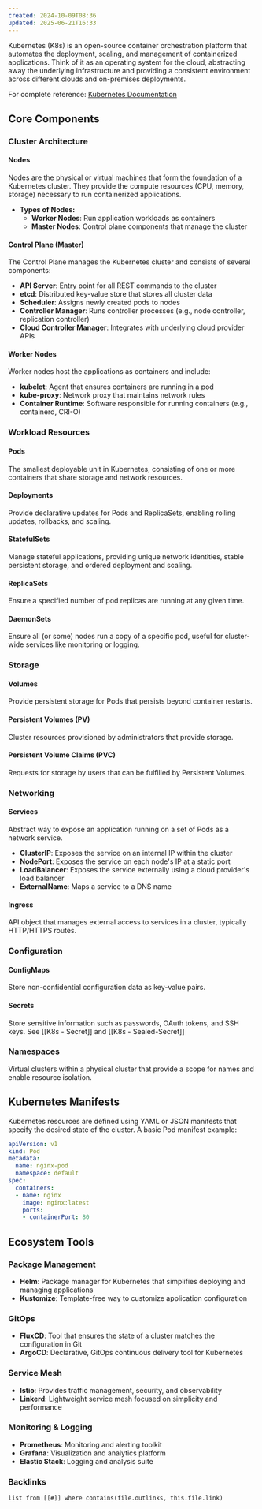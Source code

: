 ```yaml
---
created: 2024-10-09T08:36
updated: 2025-06-21T16:33
---
```


Kubernetes (K8s) is an open-source container orchestration platform that automates the deployment, scaling, and management of containerized applications. Think of it as an operating system for the cloud, abstracting away the underlying infrastructure and providing a consistent environment across different clouds and on-premises deployments.


For complete reference: [Kubernetes Documentation](https://kubernetes.io/docs/reference/glossary/?fundamental=true)

## Core Components

### Cluster Architecture

#### Nodes

Nodes are the physical or virtual machines that form the foundation of a Kubernetes cluster. They provide the compute resources (CPU, memory, storage) necessary to run containerized applications.

- **Types of Nodes:**
    - **Worker Nodes**: Run application workloads as containers
    - **Master Nodes**: Control plane components that manage the cluster

#### Control Plane (Master)

The Control Plane manages the Kubernetes cluster and consists of several components:

- **API Server**: Entry point for all REST commands to the cluster
- **etcd**: Distributed key-value store that stores all cluster data
- **Scheduler**: Assigns newly created pods to nodes
- **Controller Manager**: Runs controller processes (e.g., node controller, replication controller)
- **Cloud Controller Manager**: Integrates with underlying cloud provider APIs

#### Worker Nodes

Worker nodes host the applications as containers and include:

- **kubelet**: Agent that ensures containers are running in a pod
- **kube-proxy**: Network proxy that maintains network rules
- **Container Runtime**: Software responsible for running containers (e.g., containerd, CRI-O)

### Workload Resources

#### Pods

The smallest deployable unit in Kubernetes, consisting of one or more containers that share storage and network resources.

#### Deployments

Provide declarative updates for Pods and ReplicaSets, enabling rolling updates, rollbacks, and scaling.

#### StatefulSets

Manage stateful applications, providing unique network identities, stable persistent storage, and ordered deployment and scaling.

#### ReplicaSets

Ensure a specified number of pod replicas are running at any given time.

#### DaemonSets

Ensure all (or some) nodes run a copy of a specific pod, useful for cluster-wide services like monitoring or logging.

### Storage

#### Volumes

Provide persistent storage for Pods that persists beyond container restarts.

#### Persistent Volumes (PV)

Cluster resources provisioned by administrators that provide storage.

#### Persistent Volume Claims (PVC)

Requests for storage by users that can be fulfilled by Persistent Volumes.

### Networking

#### Services

Abstract way to expose an application running on a set of Pods as a network service.

- **ClusterIP**: Exposes the service on an internal IP within the cluster
- **NodePort**: Exposes the service on each node's IP at a static port
- **LoadBalancer**: Exposes the service externally using a cloud provider's load balancer
- **ExternalName**: Maps a service to a DNS name

#### Ingress

API object that manages external access to services in a cluster, typically HTTP/HTTPS routes.

### Configuration

#### ConfigMaps

Store non-confidential configuration data as key-value pairs.

#### Secrets

Store sensitive information such as passwords, OAuth tokens, and SSH keys. See [[K8s - Secret]] and [[K8s - Sealed-Secret]]

### Namespaces

Virtual clusters within a physical cluster that provide a scope for names and enable resource isolation.

## Kubernetes Manifests

Kubernetes resources are defined using YAML or JSON manifests that specify the desired state of the cluster. A basic Pod manifest example:

```yaml
apiVersion: v1
kind: Pod
metadata:
  name: nginx-pod
  namespace: default
spec:
  containers:
  - name: nginx
    image: nginx:latest
    ports:
    - containerPort: 80
```

## Ecosystem Tools

### Package Management

- **Helm**: Package manager for Kubernetes that simplifies deploying and managing applications
- **Kustomize**: Template-free way to customize application configuration

### GitOps

- **FluxCD**: Tool that ensures the state of a cluster matches the configuration in Git
- **ArgoCD**: Declarative, GitOps continuous delivery tool for Kubernetes

### Service Mesh

- **Istio**: Provides traffic management, security, and observability
- **Linkerd**: Lightweight service mesh focused on simplicity and performance

### Monitoring & Logging

- **Prometheus**: Monitoring and alerting toolkit
- **Grafana**: Visualization and analytics platform
- **Elastic Stack**: Logging and analysis suite


### Backlinks
```dataview 
list from [[#]] where contains(file.outlinks, this.file.link)
```

